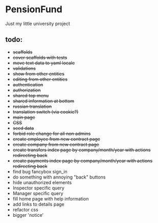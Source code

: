 PensionFund
===========

Just my little university project

## todo:
  * <del>scaffolds</del>
  * <del>cover scaffolds with tests</del>
  * <del>move text data to yaml locale</del>
  * <del>validations</del>
  * <del>show from other entities</del>
  * <del>editing from other entities</del>
  * <del>authentication</del>
  * <del>authorization</del>
  * <del>shared top menu</del>
  * <del>shared information at bottom</del>
  * <del>russian translation</del>
  * <del>translation switch (via cookie?)</del>
  * <del>main page</del>
  * <del>CSS</del>
  * <del>seed data</del>
  * <del>forbid role change for all non admins</del>
  * <del>create employee from new contract page</del>
  * <del>create company from new contract page</del>
  * <del>create transfers index page by company/month/year with actions redirecting back</del>
  * <del>create payments index page by company/month/year with actions redirecting back</del>
  * find bug fancybox sign_in
  * do something with annoying "back" buttons
  * hide unauthorized elements
  * Inspector specific query
  * Manager specific query
  * fill home page with help information
  * add links to details page
  * refactor css
  * bigger 'notice'